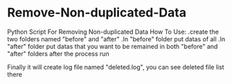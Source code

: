 # Remove-Non-duplicated-Data
Python Script For Removing Non-duplicated Data
How To Use:
  .create the two folders named "before" and "after"
  .In "before" folder put datas of all
  .In "after" folder put datas that you want to be remained in both "before" and "after" folders after the process run

Finally it will create log file named "deleted.log", you can see deleted file list there
